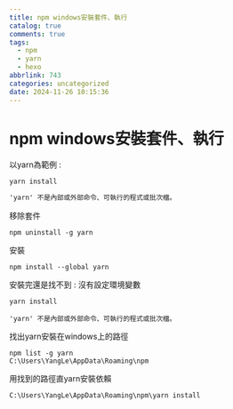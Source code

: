 ```yaml
---
title: npm windows安裝套件、執行
catalog: true
comments: true
tags:
  - npm
  - yarn
  - hexo
abbrlink: 743
categories: uncategorized
date: 2024-11-26 10:15:36
---
```


# npm windows安裝套件、執行


以yarn為範例 : 
``` cmd
yarn install

'yarn' 不是內部或外部命令、可執行的程式或批次檔。
```

移除套件
```
npm uninstall -g yarn
```

安裝
```
npm install --global yarn
```

安裝完還是找不到 : 沒有設定環境變數
```
yarn install

'yarn' 不是內部或外部命令、可執行的程式或批次檔。
```


找出yarn安裝在windows上的路徑
```
npm list -g yarn
C:\Users\YangLe\AppData\Roaming\npm
```

用找到的路徑直yarn安裝依賴
```
C:\Users\YangLe\AppData\Roaming\npm\yarn install
```
